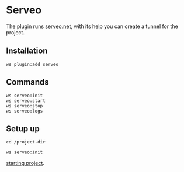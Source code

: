 # Serveo

The plugin runs [serveo.net](https://serveo.net), with its help you can create a tunnel for the project.


## Installation

```shell
ws plugin:add serveo
```


## Commands

```shell
ws serveo:init
ws serveo:start
ws serveo:stop
ws serveo:logs
```


## Setup up

```shell
cd /project-dir
```

```shell
ws serveo:init
```

[starting project](/project/management#starting-project).